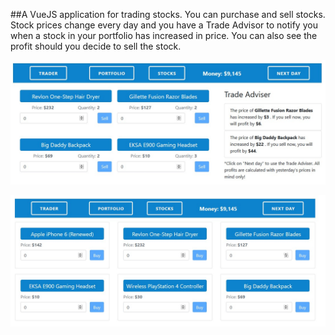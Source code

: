 ##A VueJS application for trading stocks. You can purchase and sell stocks. Stock prices change every day and you have a Trade Advisor to notify you when a stock in your portfolio has increased in price. You can also see the profit should you decide to sell the stock.

![alt text](screenshots/portfolio.jpg "Portfolio of stocks")

![alt text](screenshots/stocks.jpg "stocks")
